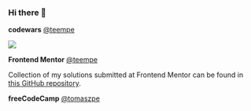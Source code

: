 ### Hi there 👋

**codewars** [@teempe](https://www.codewars.com/users/teempe)

[![](https://www.codewars.com/users/teempe/badges/small)](https://www.codewars.com/users/teempe)

**Frontend Mentor** [@teempe](https://www.frontendmentor.io/profile/teempe)

Collection of my solutions submitted at Frontend Mentor can be found in [this GitHub repository](https://github.com/teempe/frontend-mentor-challenges).

**freeCodeCamp** [@tomaszpe](https://www.freecodecamp.org/tomaszpe)

<!--
**teempe/teempe** is a ✨ _special_ ✨ repository because its `README.md` (this file) appears on your GitHub profile.

Here are some ideas to get you started:

- 🔭 I’m currently working on ...
- 🌱 I’m currently learning ...
- 👯 I’m looking to collaborate on ...
- 🤔 I’m looking for help with ...
- 💬 Ask me about ...
- 📫 How to reach me: ...
- 😄 Pronouns: ...
- ⚡ Fun fact: ...
-->
